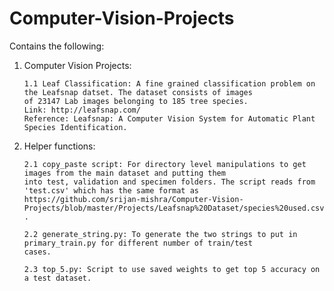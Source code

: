 # Computer-Vision-Projects

Contains the following:

1) Computer Vision Projects:

       1.1 Leaf Classification: A fine grained classification problem on the Leafsnap datset. The dataset consists of images
       of 23147 Lab images belonging to 185 tree species.
       Link: http://leafsnap.com/
       Reference: Leafsnap: A Computer Vision System for Automatic Plant Species Identification.


2) Helper functions:

       2.1 copy_paste script: For directory level manipulations to get images from the main dataset and putting them
       into test, validation and specimen folders. The script reads from 'test.csv' which has the same format as
       https://github.com/srijan-mishra/Computer-Vision-Projects/blob/master/Projects/Leafsnap%20Dataset/species%20used.csv .

       2.2 generate_string.py: To generate the two strings to put in primary_train.py for different number of train/test
       cases.

       2.3 top_5.py: Script to use saved weights to get top 5 accuracy on a test dataset.
